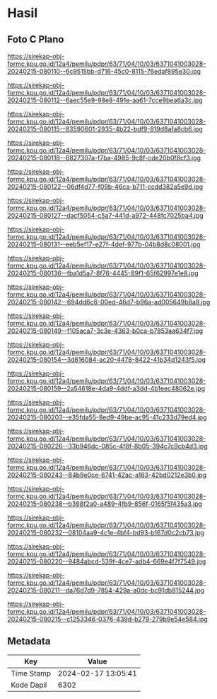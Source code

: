 # Hasil

## Foto C Plano

https://sirekap-obj-formc.kpu.go.id/12a4/pemilu/pdpr/63/71/04/10/03/6371041003028-20240215-080110--6c9515bb-d716-45c0-8115-76edaf895e30.jpg

https://sirekap-obj-formc.kpu.go.id/12a4/pemilu/pdpr/63/71/04/10/03/6371041003028-20240215-080112--6aec55e9-98e8-491e-aa61-7cce9bea6a3c.jpg

https://sirekap-obj-formc.kpu.go.id/12a4/pemilu/pdpr/63/71/04/10/03/6371041003028-20240215-080115--83590601-2935-4b22-bdf9-819d8afa8cb6.jpg

https://sirekap-obj-formc.kpu.go.id/12a4/pemilu/pdpr/63/71/04/10/03/6371041003028-20240215-080118--6827307a-f7ba-4985-9c8f-cde20b0f8cf3.jpg

https://sirekap-obj-formc.kpu.go.id/12a4/pemilu/pdpr/63/71/04/10/03/6371041003028-20240215-080122--06df4d77-f09b-46ca-b711-ccdd382a5e9d.jpg

https://sirekap-obj-formc.kpu.go.id/12a4/pemilu/pdpr/63/71/04/10/03/6371041003028-20240215-080127--dacf5054-c5a7-441d-a972-448fc7025ba4.jpg

https://sirekap-obj-formc.kpu.go.id/12a4/pemilu/pdpr/63/71/04/10/03/6371041003028-20240215-080131--eeb5ef17-e27f-4def-977b-04b8d8c08001.jpg

https://sirekap-obj-formc.kpu.go.id/12a4/pemilu/pdpr/63/71/04/10/03/6371041003028-20240215-080136--fba1d5a7-8f76-4445-89f1-65f62997e1e8.jpg

https://sirekap-obj-formc.kpu.go.id/12a4/pemilu/pdpr/63/71/04/10/03/6371041003028-20240215-080142--694dd6c6-00ed-46d7-b96a-ad005649b8a8.jpg

https://sirekap-obj-formc.kpu.go.id/12a4/pemilu/pdpr/63/71/04/10/03/6371041003028-20240215-080149--f105aca7-3c3e-4363-b0ca-b7853aa634f7.jpg

https://sirekap-obj-formc.kpu.go.id/12a4/pemilu/pdpr/63/71/04/10/03/6371041003028-20240215-080154--3d816084-ac20-4478-8422-41b34d1243f5.jpg

https://sirekap-obj-formc.kpu.go.id/12a4/pemilu/pdpr/63/71/04/10/03/6371041003028-20240215-080159--2a54618e-4da9-4ddf-a3dd-4b1eec48062e.jpg

https://sirekap-obj-formc.kpu.go.id/12a4/pemilu/pdpr/63/71/04/10/03/6371041003028-20240215-080203--e35fda55-8ed9-49be-ac95-41c233d79ed4.jpg

https://sirekap-obj-formc.kpu.go.id/12a4/pemilu/pdpr/63/71/04/10/03/6371041003028-20240215-080226--33b946dc-085c-4f8f-8b05-394c7c9cb4d3.jpg

https://sirekap-obj-formc.kpu.go.id/12a4/pemilu/pdpr/63/71/04/10/03/6371041003028-20240215-080243--84b9e0ce-6741-42ac-a163-42bd0212e3b0.jpg

https://sirekap-obj-formc.kpu.go.id/12a4/pemilu/pdpr/63/71/04/10/03/6371041003028-20240215-080238--b398f2a0-a489-4fb9-856f-0165f5f435a3.jpg

https://sirekap-obj-formc.kpu.go.id/12a4/pemilu/pdpr/63/71/04/10/03/6371041003028-20240215-080232--08104aa9-4c1e-4bf4-bd93-b167d0c2cb73.jpg

https://sirekap-obj-formc.kpu.go.id/12a4/pemilu/pdpr/63/71/04/10/03/6371041003028-20240215-080220--9484abcd-539f-4ce7-adb4-669e4f7f7549.jpg

https://sirekap-obj-formc.kpu.go.id/12a4/pemilu/pdpr/63/71/04/10/03/6371041003028-20240215-080211--da76d7d9-7854-429a-a0dc-bc91db815244.jpg

https://sirekap-obj-formc.kpu.go.id/12a4/pemilu/pdpr/63/71/04/10/03/6371041003028-20240215-080215--c1253346-0376-439d-b279-279b9e54e584.jpg


## Metadata

| Key        | Value               |
| ---------- | ------------------- |
| Time Stamp | 2024-02-17 13:05:41 |
| Kode Dapil | 6302                |



